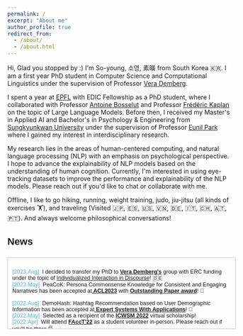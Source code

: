 ```yaml
---
permalink: /
excerpt: "About me"
author_profile: true
redirect_from: 
  - /about/
  - /about.html
---
```



Hi, Glad you stopped by :) I'm So-young, 소영, 素暎 from South Korea 🇰🇷. 
I am a first year PhD student in Computer Science and Computational Linguistics under the supervision of Professor [Vera Demberg](https://www.uni-saarland.de/lehrstuhl/demberg/members/verademberg.html). 

I spent a year at [EPFL](https://www.epfl.ch/education/phd/edic-computer-and-communication-sciences/) with EDIC Fellowship as a PhD student, where I collaborated with Professor [Antoine Bosselut](https://people.epfl.ch/antoine.bosselut) and Professor [Frédéric Kaplan](https://people.epfl.ch/frederic.kaplan?lang=en) on the topic of Large Language Models. Before then, I received my Master's in Applied AI and Bachelor's in Psychology & Engineering from [Sungkyunkwan University](https://www.skku.edu/eng/) under the supervision of Professor [Eunil Park](https://sites.google.com/view/eunil) where I gained my interest in interdisciplinary research. 

My research lies in the areas of human-centered computing, and natural language processing (NLP) with an emphasis on psychological perspective. I hope to advance the explainability of NLP models based on the understanding of human cognition. Currently, I'm interested in using eye-tracking datasets to improve the performance and explainability of the NLP models. Please reach out if you'd like to chat or collaborate with me. 

Offline, I like to go hiking, running, weight training, judo, jiu-jitsu (all kinds of exercises 🏋️), and traveling (Visited 🇯🇵, 🇪🇸, 🇺🇸, 🇻🇳, 🇩🇪, 🇮🇹, 🇨🇭, 🇦🇹, 🇵🇹). And always welcome philosophical conversations!


<h3 style="font-size: 22px; font-family: Raleway, sans-serif;">News</h3>

<div style="height:150px;width:100%;margin-right:25px;margin-bottom:5px;display:inline-block;text-align:left;padding-left:10px;padding-top:10px;border:1px solid #ccc;overflow:auto;font:15px Merriweather, sans-serif;">
  
<small>

<span style="color: #52adc8;">[2023.Aug]</span>&nbsp;&nbsp;I decided to transfer my PhD to <strong><u>Vera Demberg's</u></strong> group with ERC funding under the topic of [Individualized Interaction in Discourse](https://www.uni-saarland.de/lehrstuhl/demberg/individualized-interaction-in-discourse-iddisc.html)! 🇩🇪
<br>
<span style="color: #52adc8;">[2023.May]</span>&nbsp;&nbsp;PeaCoK: Persona Commonsense Knowledge for Consistent and Engaging Narratives has been accepted at<strong><u> ACL2023</u></strong> with <strong><u>Outstanding Paper award</u></strong>! 🥳
<br>  
<span style="color: #52adc8;">[2022.Aug]</span>&nbsp;&nbsp;DemoHash: Hashtag Recommendation based on User Demographic Information has been accepted at<strong><u> Expert Systems With Applications</u></strong>! 🥳
<br>
<span style="color: #52adc8;">[2022.May]</span>&nbsp;&nbsp;Selected as a recipient of the <strong><u>ICWSM 2022</u></strong> virtual scholarship!
<br>
<span style="color: #52adc8;">[2022.Apr]</span>&nbsp;&nbsp;Will attend <strong><u>FAccT'22</u></strong> as a student volunteer in-person. Please reach out if you'll be there 🖐
<br>
<span style="color: #52adc8;">[2022.Apr]</span>&nbsp;&nbsp;Are you aware of what you are watching? Role of machine heuristic in online content recommendations has been accepted for presentation at the <strong><u>ICWSM 2022</u></strong> Workshop on Cyber Social Threats (CySoc)! 🥳
<br>
<span style="color: #52adc8;">[2021.Dec]</span>&nbsp;&nbsp;Measuring Embedded Human-like Biases in Face Recognition Models has been accepted for presentation at the <strong><u>AAAI 2022</u></strong> Workshop on Artificial Intelligence with Biased or Scarce Data (AIBSD 2022)! 🌟
</small>
  
</div>

